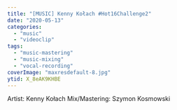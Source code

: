 ```yaml
---
title: "[MUSIC] Kenny Kołach #Hot16Challenge2"
date: "2020-05-13"
categories:
  - "music"
  - "videoclip"
tags:
  - "music-mastering"
  - "music-mixing"
  - "vocal-recording"
coverImage: "maxresdefault-8.jpg"
ytid: X_8eAK9KHBE
---
```


Artist: Kenny Kołach
Mix/Mastering: Szymon Kosmowski

